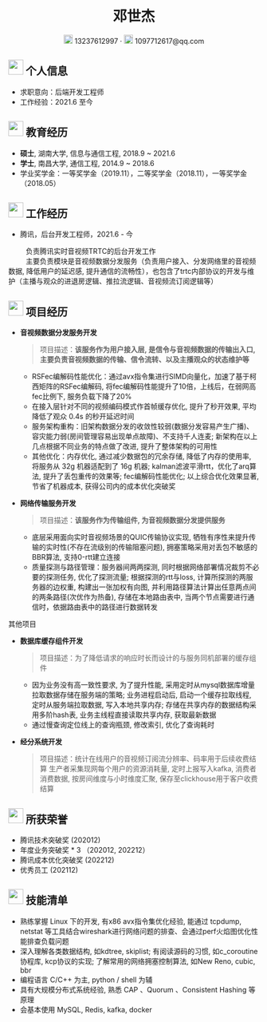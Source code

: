  <center>
     <h1>邓世杰</h1>
     <div>
         <span>
             <img src="assets/phone-solid.svg" width="18px">
             13237612997
         </span>
         ·
         <span>
             <img src="assets/envelope-solid.svg" width="18px">
             1097712617@qq.com
         </span>
         <!-- ·
         <span>
             <img src="assets/github-brands.svg" width="18px">
             <a href="https://github.com/CyC2018">CyC2018</a>
         </span>
         ·
         <span>
             <img src="assets/rss-solid.svg" width="18px">
             <a href="#">My Blog</a>
         </span> -->
     </div>
 </center>

 ## <img src="assets/info-circle-solid.svg" width="30px"> 个人信息

 - 求职意向：后端开发工程师
 - 工作经验：2021.6 至今

## <img src="assets/graduation-cap-solid.svg" width="30px"> 教育经历

- **硕士**, 湖南大学, 信息与通信工程, 2018.9 ~ 2021.6
- **学士**, 南昌大学, 通信工程, 2014.9 ~ 2018.6
- 学业奖学金：一等奖学金（2019.11），二等奖学金（2018.11），一等奖学金（2018.05）

## <img src="assets/briefcase-solid.svg" width="30px"> 工作经历

- 腾讯，后台开发工程师，2021.6 - 今

&ensp;&ensp;&ensp;&ensp;&ensp;负责腾讯实时音视频TRTC的后台开发工作<br>
&ensp;&ensp;&ensp;&ensp;&ensp;主要负责模块是音视频数据分发服务（负责用户接入、分发网络里的音视频数据, 降低用户的延迟感, 提升通信的流畅性），也包含了trtc内部协议的开发与维护（主播与观众的进退房逻辑、推拉流逻辑、音视频流订阅逻辑等）<br>

## <img src="assets/project-diagram-solid.svg" width="30px">  项目经历
- **音视频数据分发服务开发**

    > 项目描述：**该服务作为用户接入层, 是信令与音视频数据的传输出入口, 主要负责音视频数据的传输、信令流转、以及主播观众的状态维护等**

    - RSFec编解码性能优化：通过avx指令集进行SIMD向量化，加速了基于柯西矩阵的RSFec编解码, 将fec编解码性能提升了10倍，上线后，在弱网高fec比例下, 服务负载下降了20%
    - 在接入层针对不同的视频编码模式作首帧缓存优化, 提升了秒开效果, 平均降低了观众 0.4s 的秒开延迟时间
    - 服务架构重构：旧架构数据分发的收敛性较弱(数据分发容易产生广播)、容灾能力弱(房间管理容易出现单点故障)、不支持千人连麦; 新架构在以上几点根据不同业务的特点做了改进, 提升了整体架构的可用性
    - 其他优化：内存优化, 通过减少数据包的冗余存储, 降低了内存的使用率, 将服务从 32g 机器适配到了 16g 机器; kalman滤波平滑rtt，优化了arq算法, 提升了丢包重传的效果等; fec编解码性能优化; 以上综合优化效果显著, 节省了机器成本, 获得公司内的成本优化突破奖

- **网络传输服务开发**

    > 项目描述：**该服务作为传输组件, 为音视频数据分发提供服务**

    - 底层采用面向实时音视频场景的QUIC传输协议实现, 牺牲有序性来提升传输的实时性(不存在流级别的传输阻塞问题), 拥塞策略采用对丢包不敏感的BBR算法, 支持0-rtt建立连接
    - 质量探测与路径管理：服务器间两两探测, 同时根据网络部署情况裁剪不必要的探测任务, 优化了探测流量; 根据探测的rtt与loss, 计算所探测的两服务器的边权重, 构建出一张加权有向图, 并利用路径算法计算出任意两点间的两条路径(次优作为热备), 存储在本地路由表中, 当两个节点需要进行通信时，依据路由表中的路径进行数据转发

其他项目
- **数据库缓存组件开发**

    > 项目描述：为了降低请求的响应时长而设计的与服务同机部署的缓存组件

    - 因为业务没有高一致性要求, 为了提升性能, 采用定时从mysql数据库增量拉取数据存储在服务端的策略; 业务进程启动后, 启动一个缓存拉取线程, 定时从服务端拉取数据, 写入本地共享内存; 存储在共享内存的数据结构采用多阶hash表, 业务主线程直接读取共享内存, 获取最新数据
    - 通过慢查询定位线上的查询瓶颈, 修改索引, 优化了查询耗时

- **经分系统开发**

    > 项目描述：统计在线用户的音视频订阅流分辨率、码率用于后续收费结算
    生产者采集现网每个用户的资源消耗量, 定时上报写入kafka, 消费者消费数据, 按房间维度与小时维度汇聚, 保存至clickhouse用于客户收费结算

## <img src="assets/project-diagram-solid.svg" width="30px">  所获荣誉
- 腾讯技术突破奖 (202012)
- 年度业务突破奖 * 3 （202012, 202212）
- 腾讯成本优化突破奖 (202212)
- 优秀员工 (202112)

## <img src="assets/tools-solid.svg" width="30px"> 技能清单

- 熟练掌握 Linux 下的开发, 有x86 avx指令集优化经验, 能通过 tcpdump, netstat 等工具结合wireshark进行网络问题的排查、会通过perf火焰图优化性能排查负载问题
- 深入理解各类数据结构, 如kdtree, skiplist; 有阅读源码的习惯, 如c_coroutine
协程库, kcp协议的实现; 了解常用的网络拥塞控制算法, 如New Reno, cubic, bbr
- 编程语言 C/C++ 为主, python / shell 为辅
- 具有大规模分布式系统经验, 熟悉 CAP 、Quorum 、Consistent Hashing 等原理
- 会基本使用 MySQL, Redis, kafka, docker

